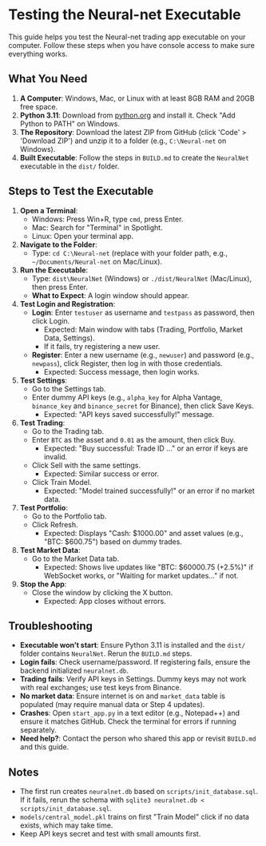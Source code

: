 # Testing the Neural-net Executable

This guide helps you test the Neural-net trading app executable on your computer. Follow these steps when you have console access to make sure everything works.

## What You Need
1. **A Computer**: Windows, Mac, or Linux with at least 8GB RAM and 20GB free space.
2. **Python 3.11**: Download from [python.org](https://www.python.org/downloads/) and install it. Check "Add Python to PATH" on Windows.
3. **The Repository**: Download the latest ZIP from GitHub (click 'Code' > 'Download ZIP') and unzip it to a folder (e.g., `C:\Neural-net` on Windows).
4. **Built Executable**: Follow the steps in `BUILD.md` to create the `NeuralNet` executable in the `dist/` folder.

## Steps to Test the Executable
1. **Open a Terminal**:
   - Windows: Press Win+R, type `cmd`, press Enter.
   - Mac: Search for "Terminal" in Spotlight.
   - Linux: Open your terminal app.
2. **Navigate to the Folder**:
   - Type: `cd C:\Neural-net` (replace with your folder path, e.g., `~/Documents/Neural-net` on Mac/Linux).
3. **Run the Executable**:
   - Type: `dist\NeuralNet` (Windows) or `./dist/NeuralNet` (Mac/Linux), then press Enter.
   - **What to Expect**: A login window should appear.
4. **Test Login and Registration**:
   - **Login**: Enter `testuser` as username and `testpass` as password, then click Login.
     - Expected: Main window with tabs (Trading, Portfolio, Market Data, Settings).
     - If it fails, try registering a new user.
   - **Register**: Enter a new username (e.g., `newuser`) and password (e.g., `newpass`), click Register, then log in with those credentials.
     - Expected: Success message, then login works.
5. **Test Settings**:
   - Go to the Settings tab.
   - Enter dummy API keys (e.g., `alpha_key` for Alpha Vantage, `binance_key` and `binance_secret` for Binance), then click Save Keys.
     - Expected: "API keys saved successfully!" message.
6. **Test Trading**:
   - Go to the Trading tab.
   - Enter `BTC` as the asset and `0.01` as the amount, then click Buy.
     - Expected: "Buy successful: Trade ID ..." or an error if keys are invalid.
   - Click Sell with the same settings.
     - Expected: Similar success or error.
   - Click Train Model.
     - Expected: "Model trained successfully!" or an error if no market data.
7. **Test Portfolio**:
   - Go to the Portfolio tab.
   - Click Refresh.
     - Expected: Displays "Cash: $1000.00" and asset values (e.g., "BTC: $600.75") based on dummy trades.
8. **Test Market Data**:
   - Go to the Market Data tab.
     - Expected: Shows live updates like "BTC: $60000.75 (+2.5%)" if WebSocket works, or "Waiting for market updates..." if not.
9. **Stop the App**:
   - Close the window by clicking the X button.
     - Expected: App closes without errors.

## Troubleshooting
- **Executable won’t start**: Ensure Python 3.11 is installed and the `dist/` folder contains `NeuralNet`. Rerun the `BUILD.md` steps.
- **Login fails**: Check username/password. If registering fails, ensure the backend initialized `neuralnet.db`.
- **Trading fails**: Verify API keys in Settings. Dummy keys may not work with real exchanges; use test keys from Binance.
- **No market data**: Ensure internet is on and `market_data` table is populated (may require manual data or Step 4 updates).
- **Crashes**: Open `start_app.py` in a text editor (e.g., Notepad++) and ensure it matches GitHub. Check the terminal for errors if running separately.
- **Need help?**: Contact the person who shared this app or revisit `BUILD.md` and this guide.

## Notes
- The first run creates `neuralnet.db` based on `scripts/init_database.sql`. If it fails, rerun the schema with `sqlite3 neuralnet.db < scripts/init_database.sql`.
- `models/central_model.pkl` trains on first "Train Model" click if no data exists, which may take time.
- Keep API keys secret and test with small amounts first.
